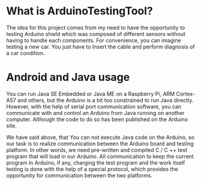 
# **What is ArduinoTestingTool?**

The idea for this project comes from my need to have the opportunity to testing Arduino shield
which was composed of different sensors without having to handle each components. For convenience, you can imagine testing a new car. You just  have to Insert the cable and perform diagnosis of a car condition.

# **Android and Java usage**

You can run Java SE Embedded or Java ME on a Raspberry Pi, ARM Cortex- A57 and others, but the Arduino is a bit too constrained to run Java directly. However, with the help of serial port communication software, you can communicate with and control an Arduino from Java running on another computer. Although the code to do so has been published on the Arduino site.

We have said above, that  You can not execute Java code on the Arduino, so our task is to realize communication between the Arduino board and testing platform. In other words, we need pre-written and compiled C / C ++ test program that will load in our Arduino. All communication to keep the current program in Arduino, if any, charging the test program and the work itself testing is done with the help of a special protocol, which provides the opportunity for communication between the two platforms.
